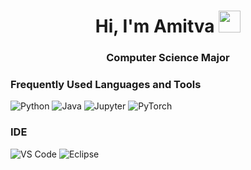 <!--
### Hi there 👋
-->


<div align="center">
 <h1> Hi, I'm Amitva <img src="https://media.giphy.com/media/hvRJCLFzcasrR4ia7z/giphy.gif" width="35px"></h1>
</div>

<div align="center">
<h3>Computer Science Major</h3>
</div>

<!--
**amitvapal/amitvapal** is a ✨ _special_ ✨ repository because its `README.md` (this file) appears on your GitHub profile.

Here are some ideas to get you started:

- 🔭 I’m currently working on ...
- 🌱 I’m currently learning ...
- 👯 I’m looking to collaborate on ...
- 🤔 I’m looking for help with ...
- 💬 Ask me about ...
- 📫 How to reach me: ...
- 😄 Pronouns: ...
- ⚡ Fun fact: ...
-->

### Frequently Used Languages and Tools 
![Python](https://img.shields.io/badge/-Python-000?&logo=Python)
![Java](https://img.shields.io/badge/-Java-000?&logo=Java&logoColor=007396)
![Jupyter](https://img.shields.io/badge/-Jupyter-000?&logo=Jupyter)
![PyTorch](https://img.shields.io/badge/-PyTorch-000?&logo=pyTorch)

### IDE
![VS Code](https://img.shields.io/badge/IDE-VSCode-1f9cf0?style=flat-square&logo=visual-studio-code&logoColor=ffffff)
![Eclipse](https://img.shields.io/badge/Eclipse-2C2255?style=flat-squareor-the-badge&logo=eclipse&logoColor=white)






